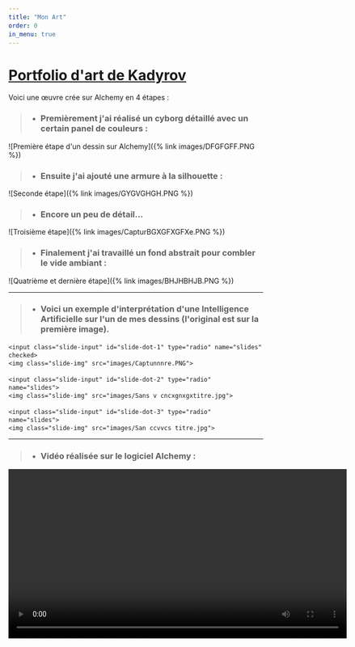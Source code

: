 ```yaml
---
title: "Mon Art"
order: 0
in_menu: true
---
```

# <ins>Portfolio d'art de Kadyrov</ins>

 Voici une œuvre crée sur Alchemy en 4 étapes :
 
 > - ### Premièrement j'ai réalisé un cyborg détaillé avec un certain panel de couleurs : 
 
![Première étape d'un dessin sur Alchemy]({% link images/DFGFGFF.PNG %})

 > - ### Ensuite j'ai ajouté une armure à la silhouette :
 
![Seconde étape]({% link images/GYGVGHGH.PNG %})

 > - ### Encore un peu de détail...

![Troisième étape]({% link images/CapturBGXGFXGFXe.PNG %})

 > - ### Finalement j'ai travaillé un fond abstrait pour combler le vide ambiant :

![Quatrième et dernière étape]({% link images/BHJHBHJB.PNG %}) 

---

 > - ###  Voici un exemple d'interprétation d'une Intelligence Artificielle sur l'un de mes dessins (l'original est sur la première image). 


<div class="slider-container">
    <div class="menu">
        <label for="slide-dot-1"></label>
        <label for="slide-dot-2"></label>
        <label for="slide-dot-3"></label>
    </div>

    <input class="slide-input" id="slide-dot-1" type="radio" name="slides" checked>
    <img class="slide-img" src="images/Captunnnre.PNG">

    <input class="slide-input" id="slide-dot-2" type="radio" name="slides">
    <img class="slide-img" src="images/Sans v cncxgnxgxtitre.jpg">

    <input class="slide-input" id="slide-dot-3" type="radio" name="slides">
    <img class="slide-img" src="images/San ccvvcs titre.jpg">

</div> 


---

 > - ### Vidéo réalisée sur le logiciel Alchemy :


<video src="Vidéo sans titre ‐ Réalisée avec Clipchamp (1).mp4" width="669" height="auto" controls>
    Merci de mettre à jour votre navigateur pour lire la vidéo
</video> 